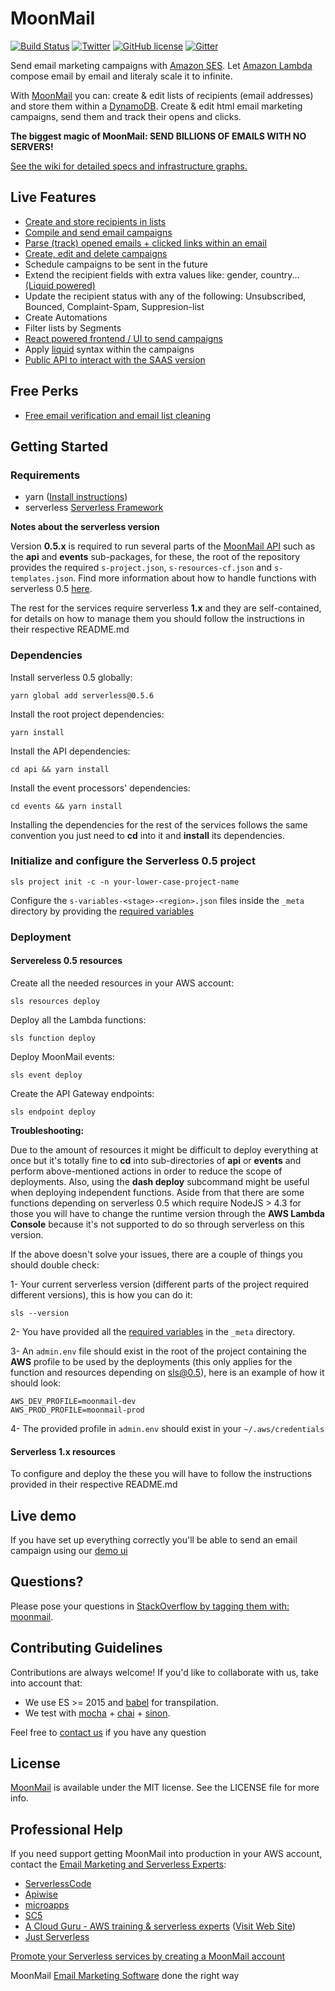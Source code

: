 # MoonMail

[![Build Status](https://travis-ci.org/microapps/MoonMail.svg?branch=master)](https://travis-ci.org/microapps/MoonMail)
[![Twitter](https://img.shields.io/twitter/url/https/github.com/microapps/MoonMail.svg?style=social)](https://twitter.com/intent/tweet?text=Wow:&url=https%3A%2F%2Fgithub.com%2Fmicroapps%2FMoonMail%2F)
[![GitHub license](https://img.shields.io/badge/license-MIT-blue.svg)](https://raw.githubusercontent.com/microapps/MoonMail/master/LICENSE)
[![Gitter](https://badges.gitter.im/microapps/MoonMail.svg)](https://gitter.im/microapps/MoonMail?utm_source=badge&utm_medium=badge&utm_campaign=pr-badge)

Send email marketing campaigns with [Amazon SES](https://moonmail.io/amazon-ses-email-marketing/). Let [Amazon Lambda](https://aws.amazon.com/lambda/) compose email by email and literaly scale it to infinite. 

With [MoonMail](https://moonmail.io/) you can: create & edit lists of recipients (email addresses) and store them within a [DynamoDB](https://aws.amazon.com/dynamodb/). Create & edit html email marketing campaigns, send them and track their opens and clicks.

**The biggest magic of MoonMail: SEND BILLIONS OF EMAILS WITH NO SERVERS!**

[See the wiki for detailed specs and infrastructure graphs.](https://github.com/microapps/MoonMail/wiki)


## Live Features

* [Create and store recipients in lists](https://github.com/microapps/MoonMail/wiki/Lists-&-recipients)
* [Compile and send email campaigns](https://github.com/microapps/MoonMail/wiki/Sender)
* [Parse (track) opened emails + clicked links within an email](https://github.com/microapps/MoonMail/wiki/Links)
* [Create, edit and delete campaigns](https://github.com/microapps/MoonMail/wiki/Campaigns)
* Schedule campaigns to be sent in the future
* Extend the recipient fields with extra values like: gender, country... [(Liquid powered)](https://shopify.github.io/liquid/)
* Update the recipient status with any of the following: Unsubscribed, Bounced, Complaint-Spam, Suppresion-list
* Create Automations
* Filter lists by Segments
* [React powered frontend / UI to send campaigns](https://microapps.github.io/MoonMail-UI/)
* Apply [liquid](https://shopify.github.io/liquid/) syntax within the campaigns
* [Public API to interact with the SAAS version](http://docs.moonmail.io)

## Free Perks

* [Free email verification and email list cleaning](https://moonmail.io/email-verification-email-list-cleaning/)

## Getting Started

### Requirements
- yarn ([Install instructions](https://yarnpkg.com/en/docs/install))
- serverless [Serverless Framework](https://github.com/serverless/serverless)

**Notes about the serverless version**

Version **0.5.x** is required to run several parts of the [MoonMail API](http://microapps.github.io/MoonMail/) such as the **api** and **events** sub-packages, for these, the root of the repository provides the required `s-project.json`, `s-resources-cf.json` and `s-templates.json`. Find more information about how to handle functions with serverless 0.5 [here](https://serverless.readme.io/v0.5.0/docs).

The rest for the services require serverless **1.x** and they are self-contained, for details on how to manage them you should follow the instructions in their respective README.md

### Dependencies

Install serverless 0.5 globally:
```
yarn global add serverless@0.5.6
```


Install the root project dependencies:
```
yarn install
```

Install the API dependencies:
```
cd api && yarn install
````

Install the event processors' dependencies:
```
cd events && yarn install
```

Installing the dependencies for the rest of the services follows the same convention you just need to **cd** into it and **install** its dependencies.
    
### Initialize and configure the Serverless 0.5 project

```
sls project init -c -n your-lower-case-project-name
```
    
Configure the `s-variables-<stage>-<region>.json` files inside the `_meta` directory by providing the [required variables](required-variables.md)

### Deployment

#### Servereless 0.5 resources

Create all the needed resources in your AWS account:
```
sls resources deploy
```

Deploy all the Lambda functions:
```
sls function deploy
```
    
Deploy MoonMail events:
```
sls event deploy
```

Create the API Gateway endpoints:
```
sls endpoint deploy
```

**Troubleshooting:** 

Due to the amount of resources it might be difficult to deploy everything at once but it's totally fine to **cd** into sub-directories of **api** or **events** and perform above-mentioned actions in order to reduce the scope of deployments. Also, using the **dash deploy** subcommand might be useful when deploying independent functions. Aside from that there are some functions depending on serverless 0.5 which require NodeJS > 4.3 for those you will have to change the runtime version through the **AWS Lambda Console** because it's not supported to do so through serverless on this version.

If the above doesn't solve your issues, there are a couple of things you should double check:

1- Your current serverless version (different parts of the project required different versions), this is how you can do it:
```
sls --version
```

2- You have provided all the [required variables](required-variables.md) in the `_meta` directory.  

3- An `admin.env` file should exist in the root of the project containing the **AWS** profile to be used by the deployments (this only applies for the function and resources depending on sls@0.5), here is an example of how it should look:
```
AWS_DEV_PROFILE=moonmail-dev
AWS_PROD_PROFILE=moonmail-prod  
```

4- The provided profile in `admin.env` should exist in your `~/.aws/credentials`


#### Serverless 1.x resources

To configure and deploy the these you will have to follow the instructions provided in their respective README.md

## Live demo
If you have set up everything correctly you'll be able to send an email campaign using our [demo ui](https://microapps.github.io/MoonMail-UI)
    
## Questions?
Please pose your questions in [StackOverflow by tagging them with: moonmail](http://stackoverflow.com/questions/tagged/moonmail?sort=votes&pageSize=50). 

## Contributing Guidelines
Contributions are always welcome! If you'd like to collaborate with us, take into account that:

* We use ES >= 2015 and [babel](https://github.com/babel/babel) for transpilation.
* We test with [mocha](https://github.com/mochajs/mocha) + [chai](https://github.com/chaijs/chai) + [sinon](https://github.com/sinonjs/sinon).

Feel free to <a href="mailto:hi@microapps.com">contact us</a> if you have any question


## License

[MoonMail](https://moonmail.io/) is available under the MIT license. See the LICENSE file for more info.

## Professional Help

If you need support getting MoonMail into production in your AWS account, contact the [Email Marketing and Serverless Experts](https://moonmail.io/email-marketing-experts):

- <a href="mailto:ryan@serverlesscode.com">ServerlessCode</a>
- <a href="http://www.apiwise.nl">Apiwise</a>
- <a href="http://www.microapps.com">microapps</a>
- <a href="https://sc5.io">SC5</a>
- <a href="mailto:sam@acloud.guru">A Cloud Guru - AWS training & serverless experts</a> (<a href="https://acloud.guru">Visit Web Site</a>)
- <a href="mailto:hello@goltfisch.de">Just Serverless</a>

[Promote your Serverless services by creating a MoonMail account](https://app.moonmail.io/profile/experts)

MoonMail [Email Marketing Software](https://moonmail.io/) done the right way
